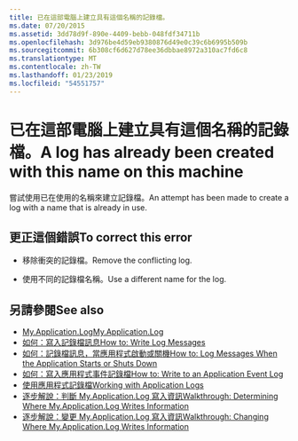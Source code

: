 ```yaml
---
title: 已在這部電腦上建立具有這個名稱的記錄檔。
ms.date: 07/20/2015
ms.assetid: 3dd78d9f-890e-4409-bebb-048fdf34711b
ms.openlocfilehash: 3d976be4d59eb9380876d49e0c39c6b6995b509b
ms.sourcegitcommit: 6b308cf6d627d78ee36dbbae8972a310ac7fd6c8
ms.translationtype: MT
ms.contentlocale: zh-TW
ms.lasthandoff: 01/23/2019
ms.locfileid: "54551757"
---
```

# <a name="a-log-has-already-been-created-with-this-name-on-this-machine"></a><span data-ttu-id="57933-102">已在這部電腦上建立具有這個名稱的記錄檔。</span><span class="sxs-lookup"><span data-stu-id="57933-102">A log has already been created with this name on this machine</span></span>
<span data-ttu-id="57933-103">嘗試使用已在使用的名稱來建立記錄檔。</span><span class="sxs-lookup"><span data-stu-id="57933-103">An attempt has been made to create a log with a name that is already in use.</span></span>  
  
## <a name="to-correct-this-error"></a><span data-ttu-id="57933-104">更正這個錯誤</span><span class="sxs-lookup"><span data-stu-id="57933-104">To correct this error</span></span>  
  
-   <span data-ttu-id="57933-105">移除衝突的記錄檔。</span><span class="sxs-lookup"><span data-stu-id="57933-105">Remove the conflicting log.</span></span>  
  
-   <span data-ttu-id="57933-106">使用不同的記錄檔名稱。</span><span class="sxs-lookup"><span data-stu-id="57933-106">Use a different name for the log.</span></span>  
  
## <a name="see-also"></a><span data-ttu-id="57933-107">另請參閱</span><span class="sxs-lookup"><span data-stu-id="57933-107">See also</span></span>
- [<span data-ttu-id="57933-108">My.Application.Log</span><span class="sxs-lookup"><span data-stu-id="57933-108">My.Application.Log</span></span>](xref:Microsoft.VisualBasic.ApplicationServices.ApplicationBase.Log)
- [<span data-ttu-id="57933-109">如何：寫入記錄檔訊息</span><span class="sxs-lookup"><span data-stu-id="57933-109">How to: Write Log Messages</span></span>](../../visual-basic/developing-apps/programming/log-info/how-to-write-log-messages.md)
- [<span data-ttu-id="57933-110">如何：記錄檔訊息，當應用程式啟動或關機</span><span class="sxs-lookup"><span data-stu-id="57933-110">How to: Log Messages When the Application Starts or Shuts Down</span></span>](../../visual-basic/developing-apps/programming/log-info/how-to-log-messages-when-the-application-starts-or-shuts-down.md)
- [<span data-ttu-id="57933-111">如何：寫入應用程式事件記錄檔</span><span class="sxs-lookup"><span data-stu-id="57933-111">How to: Write to an Application Event Log</span></span>](../../visual-basic/developing-apps/programming/log-info/how-to-write-to-an-application-event-log.md)
- [<span data-ttu-id="57933-112">使用應用程式記錄檔</span><span class="sxs-lookup"><span data-stu-id="57933-112">Working with Application Logs</span></span>](../../visual-basic/developing-apps/programming/log-info/working-with-application-logs.md)
- [<span data-ttu-id="57933-113">逐步解說：判斷 My.Application.Log 寫入資訊</span><span class="sxs-lookup"><span data-stu-id="57933-113">Walkthrough: Determining Where My.Application.Log Writes Information</span></span>](../../visual-basic/developing-apps/programming/log-info/walkthrough-determining-where-my-application-log-writes-information.md)
- [<span data-ttu-id="57933-114">逐步解說：變更 My.Application.Log 寫入資訊</span><span class="sxs-lookup"><span data-stu-id="57933-114">Walkthrough: Changing Where My.Application.Log Writes Information</span></span>](../../visual-basic/developing-apps/programming/log-info/walkthrough-changing-where-my-application-log-writes-information.md)
